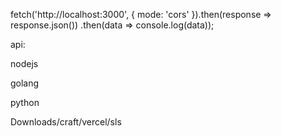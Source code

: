 fetch('http://localhost:3000', {
  mode: 'cors'
}).then(response => response.json())
.then(data => console.log(data));

api:

nodejs 

golang


python

Downloads/craft/vercel/sls

